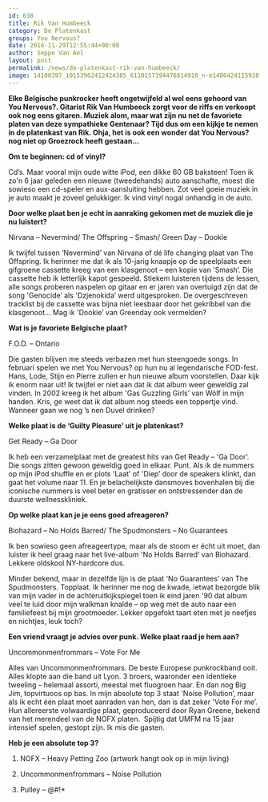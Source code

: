 ```yaml
---
id: 638
title: Rik Van Humbeeck 
category: De Platenkast
groups: You Nervous?
date: 2016-11-29T12:55:44+00:00
author: Seppe Van Ael
layout: post
permalink: /news/de-platenkast-rik-van-humbeeck/
image: 14100397_10153962412424385_6110157394476814910_n-e1480424115938.jpg
---
```

**Elke Belgische punkrocker heeft ongetwijfeld al wel eens gehoord van You Nervous?. Gitarist Rik Van Humbeeck zorgt voor de riffs en verkoopt ook nog eens gitaren. Muziek alom, maar wat zijn nu net de favoriete platen van deze sympathieke Gentenaar? Tijd dus om een kijkje te nemen in de platenkast van Rik. Ohja, het is ook een wonder dat You Nervous? nog niet op Groezrock heeft gestaan…**

**Om te beginnen: cd of vinyl?**

Cd’s. Maar vooral mijn oude witte iPod, een dikke 60 GB baksteen! Toen ik zo'n 6 jaar geleden een nieuwe (tweedehands) auto aanschafte, moest die sowieso een cd-speler en aux-aansluiting hebben. Zot veel goeie muziek in je auto maakt je zoveel gelukkiger. Ik vind vinyl nogal onhandig in de auto.

**Door welke plaat ben je echt in aanraking gekomen met de muziek die je nu luistert?**

Nirvana – Nevermind/ The Offspring – Smash/ Green Day – Dookie

Ik twijfel tussen ‘Nevermind’ van Nirvana of dé life changing plaat van The Offspring. Ik herinner me dat ik als 10-jarig knaapje op de speelplaats een gifgroene cassette kreeg van een klasgenoot – een kopie van 'Smash’. Die cassette heb ik letterlijk kapot gespeeld. Stiekem luisteren tijdens de lessen, alle songs proberen naspelen op gitaar en er jaren van overtuigd zijn dat de song 'Genocide’ als 'Dzjenokida’ werd uitgesproken. De overgeschreven tracklist bij de cassette was bijna niet leesbaar door het gekribbel van die klasgenoot… Mag ik 'Dookie’ van Greenday ook vermelden?

**Wat is je favoriete Belgische plaat?**

F.O.D. – Ontario

Die gasten blijven me steeds verbazen met hun steengoede songs. In februari spelen we met You Nervous? op hun nu al legendarische FOD-fest. Hans, Lode, Stijn en Pierre zullen er hun nieuwe album voorstellen. Daar kijk ik enorm naar uit! Ik twijfel er niet aan dat ik dat album weer geweldig zal vinden. In 2002 kreeg ik het album 'Gas Guzzling Girls’ van Wölf in mijn handen. Kris, ge weet dat ik dat album nog steeds een toppertje vind. Wanneer gaan we nog ’s nen Duvel drinken?

**Welke plaat is de ‘Guilty Pleasure’ uit je platenkast?**

Get Ready – Ga Door

Ik heb een verzamelplaat met de greatest hits van Get Ready – 'Ga Door’. Die songs zitten gewoon geweldig goed in elkaar. Punt. Als ik de nummers op mijn iPod shuffle en er plots 'Laat’ of 'Diep’ door de speakers klinkt, dan gaat het volume naar 11. En je belachelijkste dansmoves bovenhalen bij die iconische nummers is veel beter en gratisser en ontstressender dan de duurste wellnesskliniek.

**Op welke plaat kan je je eens goed afreageren?**

Biohazard – No Holds Barred/ The Spudmonsters – No Guarantees

Ik ben sowieso geen afreageertype, maar als de stoom er écht uit moet, dan luister ik heel graag naar het live-album 'No Holds Barred’ van Biohazard. Lekkere oldskool NY-hardcore dus.
  
Minder bekend, maar in dezelfde lijn is de plaat 'No Guarantees’ van The Spudmonsters. Topplaat. Ik herinner me nog de kwade, ietwat bezorgde blik van mijn vader in de achteruitkijkspiegel toen ik eind jaren '90 dat album veel te luid door mijn walkman knalde – op weg met de auto naar een familiefeest bij mijn grootmoeder. Lekker opgefokt taart eten met je neefjes en nichtjes, leuk toch?

**Een vriend vraagt je advies over punk. Welke plaat raad je hem aan?**

Uncommonmenfrommars – Vote For Me

Alles van Uncommonmenfrommars. De beste Europese punkrockband ooit. Alles klopte aan die band uit Lyon. 3 broers, waaronder een identieke tweeling – helemaal assorti, meestal met fluogroen haar. En dan nog Big Jim, topvirtuoos op bas. In mijn absolute top 3 staat 'Noise Pollution’, maar als ik echt één plaat moet aanraden van hen, dan is dat zeker 'Vote For me’. Hun allereerste volwaardige plaat, geproduceerd door Ryan Greene, bekend van het merendeel van de NOFX platen.  Spijtig dat UMFM na 15 jaar intensief spelen, gestopt zijn. Ik mis die gasten.

**Heb je een absolute top 3?**

1. NOFX – Heavy Petting Zoo (artwork hangt ook op in mijn living)
  
2. Uncommonmenfrommars – Noise Pollution
  
3. Pulley – @#!*